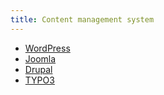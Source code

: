 ```yaml
---
title: Content management system
---
```


- [WordPress](https://de.wikipedia.org/wiki/WordPress)
- [Joomla](https://de.wikipedia.org/wiki/Joomla)
- [Drupal](https://de.wikipedia.org/wiki/Drupal)
- [TYPO3](https://de.wikipedia.org/wiki/TYPO3)
